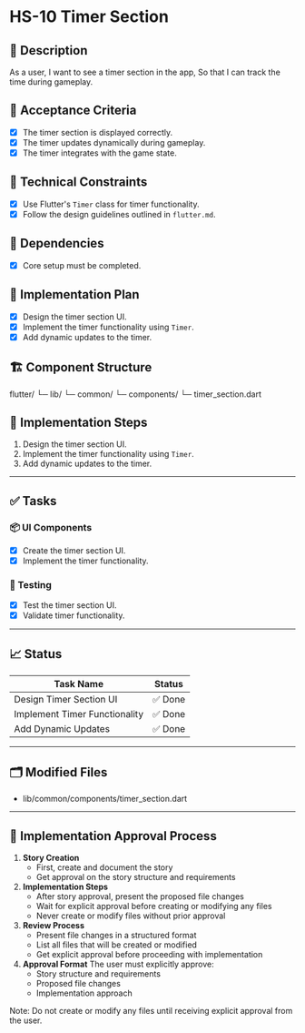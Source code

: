 # HS-10 Timer Section

## 📝 Description

As a user,
I want to see a timer section in the app,
So that I can track the time during gameplay.

## 🎯 Acceptance Criteria

- [x] The timer section is displayed correctly.
- [x] The timer updates dynamically during gameplay.
- [x] The timer integrates with the game state.

## 🧩 Technical Constraints

- [x] Use Flutter's `Timer` class for timer functionality.
- [x] Follow the design guidelines outlined in `flutter.md`.

## 🔧 Dependencies

- [x] Core setup must be completed.

## 🔨 Implementation Plan

- [x] Design the timer section UI.
- [x] Implement the timer functionality using `Timer`.
- [x] Add dynamic updates to the timer.

## 🏗 Component Structure

flutter/
└─ lib/
   └─ common/
       └─ components/
           └─ timer_section.dart

## 📝 Implementation Steps

1. Design the timer section UI.
2. Implement the timer functionality using `Timer`.
3. Add dynamic updates to the timer.

---

## ✅ Tasks

### 📦 UI Components

- [x] Create the timer section UI.
- [x] Implement the timer functionality.

### 🧪 Testing

- [x] Test the timer section UI.
- [x] Validate timer functionality.

---

## 📈 Status

| Task Name                     | Status        |
| ----------------------------- | ------------- |
| Design Timer Section UI       | ✅ Done       |
| Implement Timer Functionality | ✅ Done       |
| Add Dynamic Updates           | ✅ Done       |

---

## 🗂 Modified Files

- lib/common/components/timer_section.dart

---

## 🚨 Implementation Approval Process

1. **Story Creation**
   - First, create and document the story
   - Get approval on the story structure and requirements
2. **Implementation Steps**
   - After story approval, present the proposed file changes
   - Wait for explicit approval before creating or modifying any files
   - Never create or modify files without prior approval
3. **Review Process**
   - Present file changes in a structured format
   - List all files that will be created or modified
   - Get explicit approval before proceeding with implementation
4. **Approval Format**
   The user must explicitly approve:
   - Story structure and requirements
   - Proposed file changes
   - Implementation approach

Note: Do not create or modify any files until receiving explicit approval from the user.
